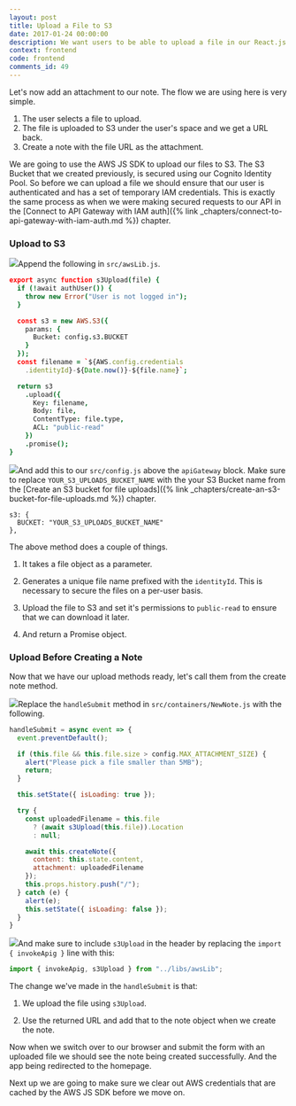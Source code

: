 ```yaml
---
layout: post
title: Upload a File to S3
date: 2017-01-24 00:00:00
description: We want users to be able to upload a file in our React.js app and add it as an attachment to their note. To upload files to S3 directly from our React.js app we first need to get temporary IAM credentials using the AWS JS SDK. We can then use the AWS.S3 upload method to upload a file.
context: frontend
code: frontend
comments_id: 49
---
```


Let's now add an attachment to our note. The flow we are using here is very simple.

1. The user selects a file to upload.
2. The file is uploaded to S3 under the user's space and we get a URL back. 
3. Create a note with the file URL as the attachment.

We are going to use the AWS JS SDK to upload our files to S3. The S3 Bucket that we created previously, is secured using our Cognito Identity Pool. So before we can upload a file we should ensure that our user is authenticated and has a set of temporary IAM credentials. This is exactly the same process as when we were making secured requests to our API in the [Connect to API Gateway with IAM auth]({% link _chapters/connect-to-api-gateway-with-iam-auth.md %}) chapter.

### Upload to S3

<img class="code-marker" src="{{ site.url }}/assets/s.png" />Append the following in `src/awsLib.js`.

``` coffee
export async function s3Upload(file) {
  if (!await authUser()) {
    throw new Error("User is not logged in");
  }

  const s3 = new AWS.S3({
    params: {
      Bucket: config.s3.BUCKET
    }
  });
  const filename = `${AWS.config.credentials
    .identityId}-${Date.now()}-${file.name}`;

  return s3
    .upload({
      Key: filename,
      Body: file,
      ContentType: file.type,
      ACL: "public-read"
    })
    .promise();
}
```

<img class="code-marker" src="{{ site.url }}/assets/s.png" />And add this to our `src/config.js` above the `apiGateway` block. Make sure to replace `YOUR_S3_UPLOADS_BUCKET_NAME` with the your S3 Bucket name from the [Create an S3 bucket for file uploads]({% link _chapters/create-an-s3-bucket-for-file-uploads.md %}) chapter.

```
s3: {
  BUCKET: "YOUR_S3_UPLOADS_BUCKET_NAME"
},
```

The above method does a couple of things.

1. It takes a file object as a parameter.

2. Generates a unique file name prefixed with the `identityId`. This is necessary to secure the files on a per-user basis.

3. Upload the file to S3 and set it's permissions to `public-read` to ensure that we can download it later.

4. And return a Promise object.

### Upload Before Creating a Note

Now that we have our upload methods ready, let's call them from the create note method.

<img class="code-marker" src="{{ site.url }}/assets/s.png" />Replace the `handleSubmit` method in `src/containers/NewNote.js` with the following.

``` javascript
handleSubmit = async event => {
  event.preventDefault();

  if (this.file && this.file.size > config.MAX_ATTACHMENT_SIZE) {
    alert("Please pick a file smaller than 5MB");
    return;
  }

  this.setState({ isLoading: true });

  try {
    const uploadedFilename = this.file
      ? (await s3Upload(this.file)).Location
      : null;

    await this.createNote({
      content: this.state.content,
      attachment: uploadedFilename
    });
    this.props.history.push("/");
  } catch (e) {
    alert(e);
    this.setState({ isLoading: false });
  }
}
```

<img class="code-marker" src="{{ site.url }}/assets/s.png" />And make sure to include `s3Upload` in the header by replacing the `import { invokeApig }` line with this:

``` javascript
import { invokeApig, s3Upload } from "../libs/awsLib";
```

The change we've made in the `handleSubmit` is that:

1. We upload the file using `s3Upload`.

2. Use the returned URL and add that to the note object when we create the note.

Now when we switch over to our browser and submit the form with an uploaded file we should see the note being created successfully. And the app being redirected to the homepage.

Next up we are going to make sure we clear out AWS credentials that are cached by the AWS JS SDK before we move on.
